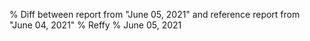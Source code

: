 % Diff between report from "June 05, 2021" and reference report from "June 04, 2021"
% Reffy
% June 05, 2021

